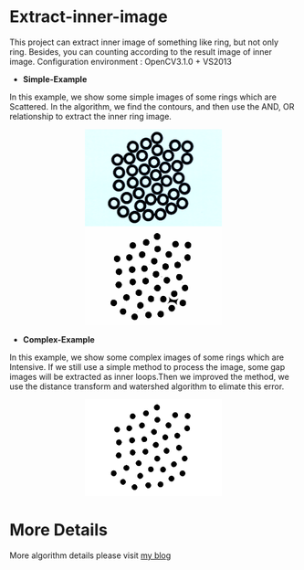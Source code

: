 # Extract-inner-image
This project can extract inner image of something like ring, but not only ring. Besides, you can counting according to the result image of inner image.
Configuration environment : OpenCV3.1.0 + VS2013

* **Simple-Example** 

In this example, we show some simple images of some rings which are Scattered. In the algorithm, we find the contours, and then use the AND, OR relationship to extract the inner ring image. 

<div align=center><img width="240" height="170" src="https://github.com/qinguoyi/Extract-inner-image/blob/master/Complex-Example/src.png"/></div> 
<div align=center><img width="240" height="170" src="https://github.com/qinguoyi/Extract-inner-image/blob/master/Simple-Example/dst.png"/></div>

* **Complex-Example**

In this example, we show some complex images of some rings which are Intensive. If we still use a simple method to process the image, some gap images will be extracted as inner loops.Then we improved the method,  we use the distance transform and watershed algorithm to elimate this error.

<div align=center><img width="240" height="170" src="https://github.com/qinguoyi/Extract-inner-image/blob/master/Complex-Example/dst.png"/></div>


More Details
=========
More algorithm details please visit [my blog](https://www.cnblogs.com/qinguoyi/p/8325010.html)
